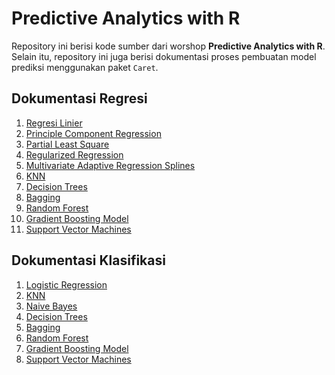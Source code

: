 # Predictive Analytics with R

Repository ini berisi kode sumber dari worshop **Predictive Analytics with R**. Selain itu, repository ini juga berisi dokumentasi proses pembuatan model prediksi menggunakan paket `Caret`.

## Dokumentasi Regresi

1. [Regresi Linier]()
2. [Principle Component Regression]()
3. [Partial Least Square]()
4. [Regularized Regression]()
5. [Multivariate Adaptive Regression Splines]()
6. [KNN]()
7. [Decision Trees](https://github.com/mohrosidi/predictive_R/blob/master/tree-based-regression.md#decision-tree-model)
8. [Bagging](https://github.com/mohrosidi/predictive_R/blob/master/tree-based-regression.md#bagging)
9. [Random Forest](https://github.com/mohrosidi/predictive_R/blob/master/tree-based-regression.md#random-forest)
10. [Gradient Boosting Model](https://github.com/mohrosidi/predictive_R/blob/master/tree-based-regression.md#random-forest)
11. [Support Vector Machines]()

## Dokumentasi Klasifikasi

1. [Logistic Regression]()
2. [KNN]()
3. [Naive Bayes](https://github.com/mohrosidi/predictive_R/blob/master/naive-bayes-classifier.md)
4. [Decision Trees](https://github.com/mohrosidi/predictive_R/blob/master/tree-based-classification.md#decision-tree-model)
5. [Bagging](https://github.com/mohrosidi/predictive_R/blob/master/tree-based-classification.md#bagging)
6. [Random Forest](https://github.com/mohrosidi/predictive_R/blob/master/tree-based-classification.md#random-forest)
7. [Gradient Boosting Model]()
8. [Support Vector Machines]()

